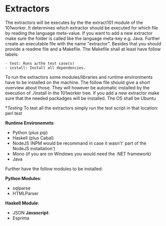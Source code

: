 
# Extractors

The extractors will be executes by the the extract101 module of the 101worker. It determines which extractor should be
executed for which file by reading the language meta-value. If you want to add a new extractor make sure the folder is called like the language meta-key e.g. Java.
Further create an executable  file with the name "extractor". Besides that you should provide a readme file and a Makefile.
The Makefile shall at least have follow labels:

    - test: Runs a/the test case(s)
    - install: Install all dependencies.




To run the extractors some modules/libraries and runtime environments have to be installed on the  machine.
The follow file should give a short overview about those. They will however be automatic installed by the execution of ./install in the 101worker tree.
If you add a new extractor make sure that the needed packadges will be installed. The OS shall be Ubuntu


**Testing*
To test all the extractors simply run the test script in that location: perl test

**Runtime Environemnts**:

* Python (plus pip)
* Haskell (plus Cabal)
* NodeJS (NPM would be recommand in case it wasn't' part of the NodeJS installation')
* Mono (if you are on Windows you would need the .NET framework)
* Java

Further have the follow modules to be installed:

**Python Modules**:
* sqlparse
* HTMLParser

**Haskell Module**:
* JSON
**Javascript**:
* Esprima





